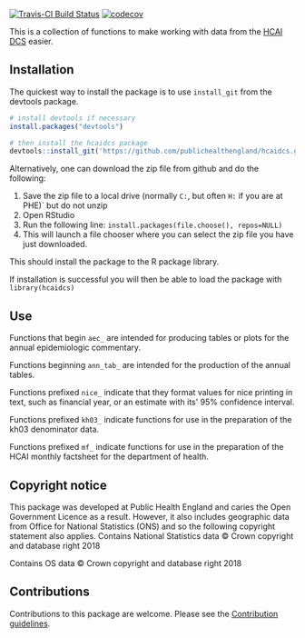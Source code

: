 <!-- README.md is generated from README.Rmd. Please edit that file -->
[![Travis-CI Build Status](https://travis-ci.org/PublicHealthEngland/hcaidcs.svg?branch=master)](https://travis-ci.org/) [![codecov](https://codecov.io/gh/PublicHealthEngland/hcaidcs/branch/master/graph/badge.svg)](https://codecov.io/gh/PublicHealthEngland/hcaidcs)

This is a collection of functions to make working with data from the [HCAI DCS](https://hcaidcs.phe.org.uk/) easier.

Installation
------------

The quickest way to install the package is to use `install_git` from the devtools package.

``` r
# install devtools if necessary
install.packages("devtools")

# then install the hcaidcs package
devtools::install_git('https://github.com/publichealthengland/hcaidcs.git')
```

Alternatively, one can download the zip file from github and do the following:

1.  Save the zip file to a local drive (normally `C:`, but often `H:` if you are at PHE)\` but do not unzip
2.  Open RStudio
3.  Run the following line: `install.packages(file.choose(), repos=NULL)`
4.  This will launch a file chooser where you can select the zip file you have just downloaded.

This should install the package to the R package library.

If installation is successful you will then be able to load the package with `library(hcaidcs)`

Use
---

Functions that begin `aec_` are intended for producing tables or plots for the annual epidemiologic commentary.

Functions beginning `ann_tab_` are intended for the production of the annual tables.

Functions prefixed `nice_` indicate that they format values for nice printing in text, such as financial year, or an estimate with its' 95% confidence interval.

Functions prefixed `kh03_` indicate functions for use in the preparation of the kh03 denominator data.

Functions prefixed `mf_` indicate functions for use in the preparation of the HCAI monthly factsheet for the department of health.

Copyright notice
----------------

This package was developed at Public Health England and caries the Open Government Licence as a result. However, it also includes geographic data from Office for National Statistics (ONS) and so the following copyright statement also applies. Contains National Statistics data © Crown copyright and database right 2018

Contains OS data © Crown copyright and database right 2018

Contributions
-------------

Contributions to this package are welcome. Please see the [Contribution guidelines](http://bioinformatics-git.phe.gov.uk/Simon.Thelwall/hcaidcs/blob/master/CONTRIBUTING.md).
